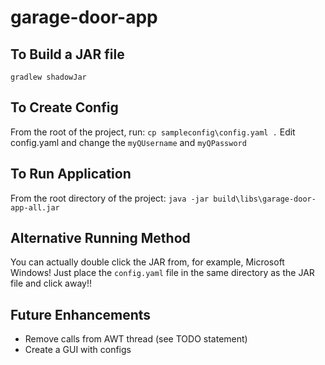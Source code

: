 # garage-door-app

## To Build a JAR file
`gradlew shadowJar`

## To Create Config
From the root of the project, run: `cp sampleconfig\config.yaml .`
Edit config.yaml and change the `myQUsername` and `myQPassword`

## To Run Application
From the root directory of the project:
`java -jar build\libs\garage-door-app-all.jar`

## Alternative Running Method
You can actually double click the JAR from, for example, Microsoft Windows!
Just place the `config.yaml` file in the same directory as the JAR file and click away!!

## Future Enhancements
* Remove calls from AWT thread (see TODO statement)
* Create a GUI with configs